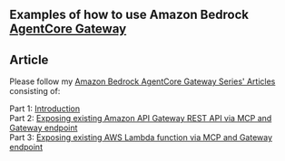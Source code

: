 ## Examples of how to use Amazon Bedrock [AgentCore Gateway](https://docs.aws.amazon.com/bedrock-agentcore/latest/devguide/gateway.html)


## Article 
Please follow my [Amazon Bedrock AgentCore Gateway Series' Articles](https://dev.to/vkazulkin/series/32759) consisting of:  

Part 1: [Introduction](https://dev.to/aws-heroes/amazon-bedrock-agentcore-gateway-part-1-introduction-1pjl)  
Part 2: [Exposing existing Amazon API Gateway REST API via MCP and Gateway endpoint ](https://dev.to/aws-heroes/amazon-bedrock-agentcore-gateway-part-2-exposing-existing-amazon-api-gateway-rest-api-via-mcp-and-4458)    
Part 3: [Exposing existing AWS Lambda function via MCP and Gateway endpoint ](https://dev.to/aws-heroes/amazon-bedrock-agentcore-gateway-part-3-exposing-existing-aws-lambda-function-via-mcp-and-gateway-2ga)    


